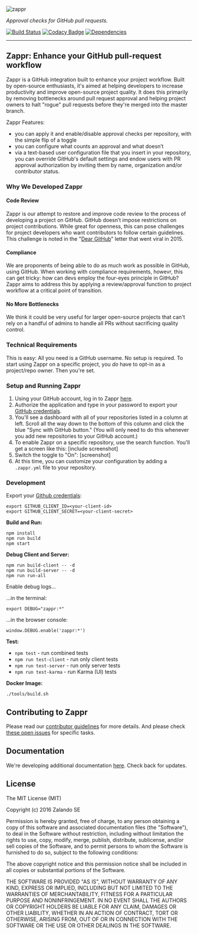 ![zappr](https://cloud.githubusercontent.com/assets/1183636/12652806/eded78d0-c5ec-11e5-9736-0b2a75dfd8ab.png)

*Approval checks for GitHub pull requests.*

[![Build Status](https://travis-ci.org/zalando/zappr.svg?branch=master)](https://travis-ci.org/zalando/zappr)
[![Codacy Badge](https://api.codacy.com/project/badge/grade/a4ff87e159124b6d9fd991cc184d268e)](https://www.codacy.com/app/max-fellner/zappr)
[![Dependencies](https://david-dm.org/zalando/zappr.svg)](https://david-dm.org/zalando/zappr)

***

## Zappr: Enhance your GitHub pull-request workflow

Zappr is a GitHub integration built to enhance your project workflow. Built by open-source enthusiasts,
it's aimed at helping developers to increase productivity and improve open-source project quality.
It does this primarily by removing bottlenecks around pull request approval and helping project owners to
halt "rogue" pull requests before they're merged into the master branch.

Zappr Features:

- you can apply it and enable/disable approval checks per repository, with the simple flip of a toggle
- you can configure what counts an approval and what doesn’t
- via a text-based user configuration file that you insert in your repository,
  you can override GitHub's default settings and endow users with PR approval authorization
  by inviting them by name, organization and/or contributor status.

### Why We Developed Zappr

#### Code Review

Zappr is our attempt to restore and improve code review to the process of developing a project on GitHub.
GitHub doesn’t impose restrictions on project contributions. While great for openness, this can pose challenges
for project developers who want contributors to follow certain guidelines. This challenge is noted in the
"[Dear GitHub](https://github.com/dear-github/dear-github)" letter that went viral in 2015.

#### Compliance

We are proponents of being able to do as much work as possible in GitHub, using GitHub. When working with
compliance requirements, howevr, this can get tricky: how can devs employ the four-eyes principle in GitHub?
Zappr aims to address this by applying a review/approval function to project workflow at a critical point of transition.

#### No More Bottlenecks

We think it could be very useful for larger open-source projects that can't rely on a handful of admins to
handle all PRs without sacrificing quality control.

### Technical Requirements

This is easy: All you need is a GitHub username. No setup is required. To start using Zappr on a specific project,
you *do* have to opt-in as a project/repo owner. Then you're set.

### Setup and Running Zappr

1. Using your GitHub account, log in to Zappr [here](https://zappr.opensource.zalan.do/login).
2. Authorize the application and type in your password to export your
[GitHub credentials](https://github.com/settings/applications).
3. You'll see a dashboard with all of your repositories listed in a column at left.
   Scroll all the way down to the bottom of this column and click the blue "Sync with GitHub button."
   (You will only need to do this whenever you add new repositories to your GitHub account.)
4. To enable Zappr on a specific repository, use the search function.
   You'll get a screen like this: [include screenshot]
5. Switch the toggle to "On": [screenshot]
6. At this time, you can customize your configuration by adding a `.zappr.yml` file to your repository.

### Development

Export your [Github credentials](https://github.com/settings/applications):

```
export GITHUB_CLIENT_ID=<your-client-id>
export GITHUB_CLIENT_SECRET=<your-client-secret>
```

**Build and Run:**

```
npm install
npm run build
npm start
```

**Debug Client and Server:**

```
npm run build-client -- -d
npm run build-server -- -d
npm run run-all
```

Enable debug logs...

...in the terminal:

```
export DEBUG="zappr:*"
```

...in the browser console:

```
window.DEBUG.enable('zappr:*')
```

**Test:**

* `npm test` - run combined tests
* `npm run test-client` - run only client tests
* `npm run test-server` - run only server tests
* `npm run test-karma` - run Karma (UI) tests

**Docker Image:**

```
./tools/build.sh
```

## Contributing to Zappr
Please read our [contributor guidelines](https://github.com/zalando/zappr/blob/master/CONTRIBUTING.md) for more details.
And please check [these open issues](https://github.com/zalando/zappr/issues) for specific tasks.

## Documentation

We're developing additional documentation [here](doc/readme.md). Check back for updates.

## License

The MIT License (MIT)

Copyright (c) 2016 Zalando SE

Permission is hereby granted, free of charge, to any person obtaining a copy
of this software and associated documentation files (the "Software"), to deal
in the Software without restriction, including without limitation the rights
to use, copy, modify, merge, publish, distribute, sublicense, and/or sell
copies of the Software, and to permit persons to whom the Software is
furnished to do so, subject to the following conditions:

The above copyright notice and this permission notice shall be included in all
copies or substantial portions of the Software.

THE SOFTWARE IS PROVIDED "AS IS", WITHOUT WARRANTY OF ANY KIND, EXPRESS OR
IMPLIED, INCLUDING BUT NOT LIMITED TO THE WARRANTIES OF MERCHANTABILITY,
FITNESS FOR A PARTICULAR PURPOSE AND NONINFRINGEMENT. IN NO EVENT SHALL THE
AUTHORS OR COPYRIGHT HOLDERS BE LIABLE FOR ANY CLAIM, DAMAGES OR OTHER
LIABILITY, WHETHER IN AN ACTION OF CONTRACT, TORT OR OTHERWISE, ARISING FROM,
OUT OF OR IN CONNECTION WITH THE SOFTWARE OR THE USE OR OTHER DEALINGS IN THE
SOFTWARE.
